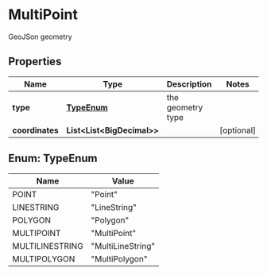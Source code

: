 

# MultiPoint

GeoJSon geometry

## Properties

| Name | Type | Description | Notes |
|------------ | ------------- | ------------- | -------------|
|**type** | [**TypeEnum**](#TypeEnum) | the geometry type |  |
|**coordinates** | **List&lt;List&lt;BigDecimal&gt;&gt;** |  |  [optional] |



## Enum: TypeEnum

| Name | Value |
|---- | -----|
| POINT | &quot;Point&quot; |
| LINESTRING | &quot;LineString&quot; |
| POLYGON | &quot;Polygon&quot; |
| MULTIPOINT | &quot;MultiPoint&quot; |
| MULTILINESTRING | &quot;MultiLineString&quot; |
| MULTIPOLYGON | &quot;MultiPolygon&quot; |



